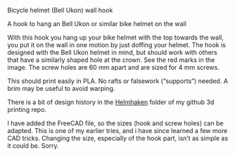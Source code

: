 Bicycle helmet (Bell Ukon) wall hook

A hook to hang an Bell Ukon or similar  bike helmet on the wall

With this hook you hang up your bike helmet with the top towards the wall, you put it on the wall in one motion by just doffing your helmet.
The hook is designed with the Bell Ukon helmet in mind, but should work with others that have a similarly shaped hole at the crown. See the red marks in the image. The screw holes are 60 mm apart and are sized for 4 mm screws.

This should print easily in PLA. No rafts or falsework (“supports”) needed. A brim may be useful to avoid warping.

There is a bit of design history in the [Helmhaken](https://github.com/ospalh/3d-printing/tree/develop/Helmhaken) folder of my github 3d printing repo.

I have added the FreeCAD file, so the sizes (hook and screw holes) can be adapted. This is one of my earlier tries, and i have since learned a few more CAD tricks. Changing the size, especially of the hook part, isn’t as simple as it could be. Sorry.
